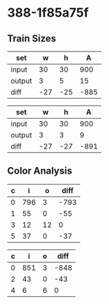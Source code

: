 # 388-1f85a75f
## Train Sizes

|set|w|h|A|
|---|---|---|---|
|input|30|30|900|
|output|3|5|15|
|diff|-27|-25|-885|


|set|w|h|A|
|---|---|---|---|
|input|30|30|900|
|output|3|3|9|
|diff|-27|-27|-891|


## Color Analysis

|c|i|o|diff|
|---|---|---|---|
|0|796|3|-793|
|1|55|0|-55|
|3|12|12|0|
|5|37|0|-37|


|c|i|o|diff|
|---|---|---|---|
|0|851|3|-848|
|2|43|0|-43|
|4|6|6|0|

